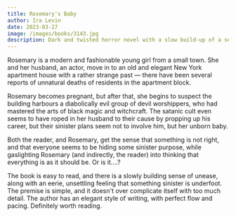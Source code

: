```yaml
---
title: Rosemary's Baby
author: Ira Levin
date: 2023-03-27
image: /images/books/3143.jpg
description: Dark and twisted horror novel with a slow build-up of a sense of unease, with both the reader and the protagonist asking themselves, "Is there something ominous, or are we reading too much into nothing?"
---
```


Rosemary is a modern and fashionable young girl from a small town. She and her
husband, an actor, move in to an old and elegant New York apartment house with
a rather strange past &mdash; there have been several reports of unnatural
deaths of residents in the apartment block.

Rosemary becomes pregnant, but after that, she begins to suspect the building
harbours a diabolically evil group of devil worshippers, who had mastered the
arts of black magic and witchcraft. The satanic cult even seems to have roped
in her husband to their cause by propping up his career, but their sinister
plans seem not to involve him, but her unborn baby.

Both the reader, and Rosemary, get the sense that something is not right, and
that everyone seems to be hiding some sinister purpose, while gaslighting
Rosemary (and indirectly, the reader) into thinking that everything is as it
should be. Or is it....?

The book is easy to read, and there is a slowly building sense of unease, along
with an eerie, unsettling feeling that something sinister is underfoot. The
premise is simple, and it doesn't over complicate itself with too much detail.
The author has an elegant style of writing, with perfect flow and pacing.
Definitely worth reading.
